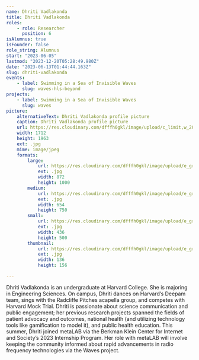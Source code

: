 ```yaml
---
name: Dhriti Vadlakonda
title: Dhriti Vadlakonda
roles:
    - role: Researcher
      position: 6
isAlumnus: true
isFounder: false
role_string: Alumnus
start: "2023-06-05"
lastmod: "2023-12-20T05:28:49.980Z"
date: "2023-06-13T01:44:44.163Z"
slug: dhriti-vadlakonda
events:
    - label: Swimming in a Sea of Invisible Waves
      slug: waves-hls-beyond
projects:
    - label: Swimming in a Sea of Invisible Waves
      slug: waves
picture:
    alternativeText: Dhriti Vadlakonda profile picture
    caption: Dhriti Vadlakonda profile picture
    url: https://res.cloudinary.com/dfffh0gkl/image/upload/c_limit,w_2000,h_2000/e_grayscale/v1686620652/Headshot_Dhriti_Vadlakonda_542a103a38.jpg
    width: 1712
    height: 1963
    ext: .jpg
    mime: image/jpeg
    formats:
        large:
            url: https://res.cloudinary.com/dfffh0gkl/image/upload/e_grayscale/v1686620653/large_Headshot_Dhriti_Vadlakonda_542a103a38.jpg
            ext: .jpg
            width: 872
            height: 1000
        medium:
            url: https://res.cloudinary.com/dfffh0gkl/image/upload/e_grayscale/v1686620653/medium_Headshot_Dhriti_Vadlakonda_542a103a38.jpg
            ext: .jpg
            width: 654
            height: 750
        small:
            url: https://res.cloudinary.com/dfffh0gkl/image/upload/e_grayscale/v1686620654/small_Headshot_Dhriti_Vadlakonda_542a103a38.jpg
            ext: .jpg
            width: 436
            height: 500
        thumbnail:
            url: https://res.cloudinary.com/dfffh0gkl/image/upload/e_grayscale/v1686620652/thumbnail_Headshot_Dhriti_Vadlakonda_542a103a38.jpg
            ext: .jpg
            width: 136
            height: 156

---
```

Dhriti Vadlakonda is an undergraduate at Harvard College. She is majoring in Engineering Sciences. On campus, Dhriti dances on Harvard’s Deepam team, sings with the Radcliffe Pitches acapella group, and competes with Harvard Mock Trial. Dhriti is passionate about science communication and public engagement; her previous research projects spanned the fields of patient advocacy and outcomes, national health (and utilizing technology tools like gamification to model it), and public health education. This summer, Dhriti joined metaLAB via the Berkman Klein Center for Internet and Society’s 2023 Internship Program. Her role with metaLAB will involve keeping the community informed about rapid advancements in radio frequency technologies via the Waves project.
